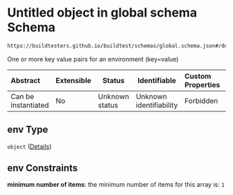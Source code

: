 # Untitled object in global schema Schema

```txt
https://buildtesters.github.io/buildtest/schemas/global.schema.json#/definitions/env
```

One or more key value pairs for an environment (key=value)


| Abstract            | Extensible | Status         | Identifiable            | Custom Properties | Additional Properties | Access Restrictions | Defined In                                                               |
| :------------------ | ---------- | -------------- | ----------------------- | :---------------- | --------------------- | ------------------- | ------------------------------------------------------------------------ |
| Can be instantiated | No         | Unknown status | Unknown identifiability | Forbidden         | Allowed               | none                | [global.schema.json\*](../out/global.schema.json "open original schema") |

## env Type

`object` ([Details](global-definitions-env.md))

## env Constraints

**minimum number of items**: the minimum number of items for this array is: `1`
